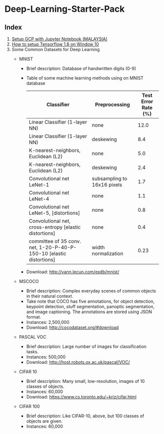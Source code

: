 # Deep-Learning-Starter-Pack
## Index

1. [Setup GCP with Jupyter Notebook (MALAYSIA)](https://github.com/LeonardChin2017/Deep-Learning-Notes/blob/master/SETUP%20GOOGLE%20CLOUD%20PLATFORM%20WITH%20JUPYTER%20(MALAYSIA).pdf)
2. [How to setup Tensorflow 1.8 on Window 10](https://github.com/LeonardChin2017/Deep-Learning-Starter-Pack/blob/master/HOW%20TO%20SETUP%20TENSORFLOW%201.8%20ON%20WINDOW%2010.pdf)
3. Some Common Datasets for Deep Learning
   * MNIST
     * Brief description: Database of handwritten digits (0-9) 
     * Table of some machine learning methods using on MNIST database
     
       | Classifier                                                          | Preprocessing               | Test Error Rate (%) |
       |---------------------------------------------------------------------|-----------------------------|---------------------|
       | Linear Classifier (1-layer NN)                                      | none                        | 12.0                |
       | Linear Classifier (1-layer NN)                                      | deskewing                   | 8.4                 |
       | K-nearest-neighbors, Euclidean (L2)                                 | none                        | 5.0                 |
       | K-nearest-neighbors, Euclidean (L2)                                 | deskewing                   | 2.4                 |
       | Convolutional net LeNet-1                                           | subsampling to 16x16 pixels | 1.7                 |
       | Convolutional net LeNet-4                                           | none                        | 1.1                 |
       | Convolutional net LeNet-5, [distortions]                            | none                        | 0.8                 |
       | Convolutional net, cross-entropy [elastic distortions]              | none                        | 0.4                 |
       | committee of 35 conv. net, 1-20-P-40-P-150-10 [elastic distortions] | width normalization         | 0.23                |
     
     * Download: http://yann.lecun.com/exdb/mnist/
     
    * MSCOCO
      * Brief description: Complex everyday scenes of common objects in their natural context.
      * Take note that COCO has five annotations, for object detection, keypoint detection, stuff segmentation, panoptic segmentation, and         image captioning. The annotations are stored using JSON format. 
      * Instances: 2,500,000
      * Download: http://cocodataset.org/#download
      
    * PASCAL VOC
      * Brief description: Large number of images for classification tasks.
      * Instances: 500,000
      * Download: http://host.robots.ox.ac.uk/pascal/VOC/
      
    * CIFAR 10 
      * Brief description: Many small, low-resolution, images of 10 classes of objects.
      * Instances: 60,000
      * Download: https://www.cs.toronto.edu/~kriz/cifar.html
      
    * CIFAR 100
      * Brief description: Like CIFAR-10, above, but 100 classes of objects are given.
      * Instances: 60,000
